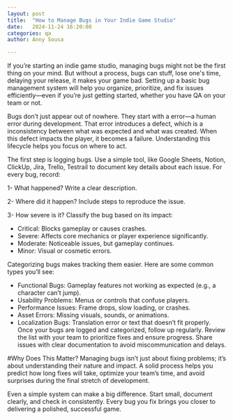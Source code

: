 ```yaml
---
layout: post
title:  "How to Manage Bugs in Your Indie Game Studio"
date:   2024-11-24 16:20:00 
categories: qa
author: Anny Sousa

---
```


If you’re starting an indie game studio, managing bugs might not be the first thing on your mind. 
But without a process, bugs can stuff, lose one's time, delaying your release, it makes your game bad. 
Setting up a basic bug management system will help you organize, prioritize, and fix issues efficiently—even if 
you’re just getting started, whether you have QA on your team or not.


Bugs don’t just appear out of nowhere. They start with a error—a human error during development. 
That error introduces a defect, which is a inconsistency between what was expected and what was created. 
When this defect impacts the player, it becomes a failure. Understanding this lifecycle helps you focus on where to act.

The first step is logging bugs. Use a simple tool, like Google Sheets, Notion, ClickUp, Jira, Trello, Testrail to document key details 
about each issue. For every bug, record:

1- What happened? Write a clear description.

2- Where did it happen? Include steps to reproduce the issue.

3- How severe is it? Classify the bug based on its impact:
 - Critical: Blocks gameplay or causes crashes.
 - Severe: Affects core mechanics or player experience significantly.
 - Moderate: Noticeable issues, but gameplay continues.
 - Minor: Visual or cosmetic errors.


Categorizing bugs makes tracking them easier. Here are some common types you’ll see:

- Functional Bugs: Gameplay features not working as expected (e.g., a character can’t jump).
- Usability Problems: Menus or controls that confuse players.
- Performance Issues: Frame drops, slow loading, or crashes.
- Asset Errors: Missing visuals, sounds, or animations.
- Localization Bugs: Translation error or text that doesn’t fit properly.
Once your bugs are logged and categorized, follow up regularly. Review the list with your team to prioritize fixes and ensure progress. Share issues with clear documentation to avoid miscommunication and delays.


#Why Does This Matter?
Managing bugs isn’t just about fixing problems; 
it’s about understanding their nature and impact. A solid process helps you predict how long fixes will take, 
optimize your team’s time, and avoid surprises during the final stretch of development.

Even a simple system can make a big difference. Start small, document clearly, and check in consistently. 
Every bug you fix brings you closer to delivering a polished, successful game.
